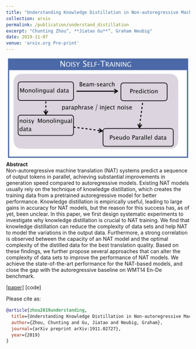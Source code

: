 ```yaml
---
title: "Understanding Knowledge Distillation in Non-autoregressive Machine Translation"
collection: arxiv
permalink: /publication/understand_distillation
excerpt: "Chunting Zhou^, **Jiatao Gu**^, Graham Neubig"
date: 2019-11-07
venue: 'arxiv.org Pre-print'
---
```


![png](/images/self_training.jpg)<br>
**Abstract** <br>
Non-autoregressive machine translation (NAT) systems predict a sequence of output tokens in parallel, achieving substantial improvements in generation speed compared to autoregressive models. Existing NAT models usually rely on the technique of knowledge distillation, which creates the training data from a pretrained autoregressive model for better performance. Knowledge distillation is empirically useful, leading to large gains in accuracy for NAT models, but the reason for this success has, as of yet, been unclear. In this paper, we first design systematic experiments to investigate why knowledge distillation is crucial to NAT training. We find that knowledge distillation can reduce the complexity of data sets and help NAT to model the variations in the output data. Furthermore, a strong correlation is observed between the capacity of an NAT model and the optimal complexity of the distilled data for the best translation quality. Based on these findings, we further propose several approaches that can alter the complexity of data sets to improve the performance of NAT models. We achieve the state-of-the-art performance for the NAT-based models, and close the gap with the autoregressive baseline on WMT14 En-De benchmark.

[[paper]](https://arxiv.org/pdf/1911.02727.pdf) [code]

Please cite as:
```bibtex
@article{zhou2019understanding,
  title={Understanding Knowledge Distillation in Non-autoregressive Machine Translation},
  author={Zhou, Chunting and Gu, Jiatao and Neubig, Graham},
  journal={arXiv preprint arXiv:1911.02727},
  year={2019}
}
```